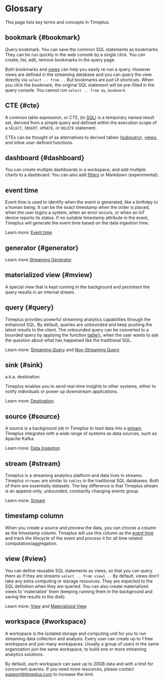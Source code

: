 # Glossary

This page lists key terms and concepts in Timeplus.

## bookmark {#bookmark}

Query bookmark. You can save the common SQL statements as bookmarks. They can be run quickly in the web console by a single click. You can create, list, edit, remove bookmarks in the query page.

Both bookmarks and [views](#view) can help you easily re-run a query. However views are defined in the streaming database and you can query the view directly via `select .. from ..` But bookmarks are just UI shortcuts. When you click the bookmark, the original SQL statement will be pre-filled in the query console. You cannot run `select .. from my_bookmark`



## CTE {#cte}

A common table expression, or CTE, (in [SQL](https://en.wikipedia.org/wiki/SQL)) is a temporary named result set, derived from a simple query and defined within the execution scope of a `SELECT`, `INSERT`, `UPDATE`, or `DELETE` statement.

CTEs can be thought of as alternatives to derived tables ([subquery](https://en.wikipedia.org/wiki/Subquery)), [views](https://en.wikipedia.org/wiki/View_(database)), and inline user-defined functions.

## dashboard {#dashboard}

You can create multiple dashboards in a workspace, and add multiple charts to a dashboard. You can also add [filters](viz#filter) or Markdown (experimental). 

## event time

Event time is used to identify when the event is generated, like a birthday to a human being. It can be the exact timestamp when the order is placed, when the user logins a system, when an error occurs, or when an IoT device reports its status. If no suitable timestamp attribute in the event, Timeplus will generate the event time based on the data ingestion time.

Learn more: [Event time](eventtime)

## generator {#generator}

Learn more [Streaming Generator](stream-generator)

## materialized view {#mview}

A special view that is kept running in the background and persistent the query results in an internal stream.

## query {#query}

Timeplus provides powerful streaming analytics capabilities through the enhanced SQL. By default, queries are unbounded and keep pushing the latest results to the client. The unbounded query can be converted to a bounded query by applying the function [table()](functions_for_streaming#table), when the user wants to ask the question about what has happened like the traditional SQL.

Learn more: [Streaming Query](stream-query) and [Non-Streaming Query](history)

## sink {#sink}

a.k.a. destination. 

Timeplus enables you to send real-time insights to other systems, either to notify individuals or power up downstream applications.

Learn more: [Destination](destination).

## source {#source}

A source is a background job in Timeplus to load data into a [stream](#stream). Timeplus integrates with a wide range of systems as data sources, such as Apache Kafka.

Learn more: [Data Ingestion](ingestion) 

## stream {#stream}

Timeplus is a streaming analytics platform and data lives in streams. Timeplus `streams` are similar to `tables` in the traditional SQL databases. Both of them are essentially datasets. The key difference is that Timeplus stream is an append-only, unbounded, constantly changing events group.

Learn more: [Stream](working-with-streams) 

## timestamp column

When you create a source and preview the data, you can choose a column as the timestamp column. Timeplus will use this column as the [event time](#event_time) and track the lifecycle of the event and process it for all time related computation/aggregation. 

## view {#view}

You can define reusable SQL statements as views, so that you can query them as if they are streams `select .. from view1 ..` By default, views don't take any extra computing or storage resources. They are expected to the SQL definition when they are queried. You can also create materialized views to 'materialize' them (keeping running them in the background and saving the results to the disk).

Learn more: [View](view) and [Materialized View](view#m_view)

## workspace {#workspace}

A workspace is the isolated storage and computing unit for you to run streaming data collection and analysis. Every user can create up to 1 free workspace and join many workspaces. Usually a group of users in the same organization join the same workspace, to build one or more streaming analytics solutions.

By default, each workspace can save up to 20GB data and with a limit for concurrent queries. If you need more resources, please contact support@timeplus.com to increase the limit.
